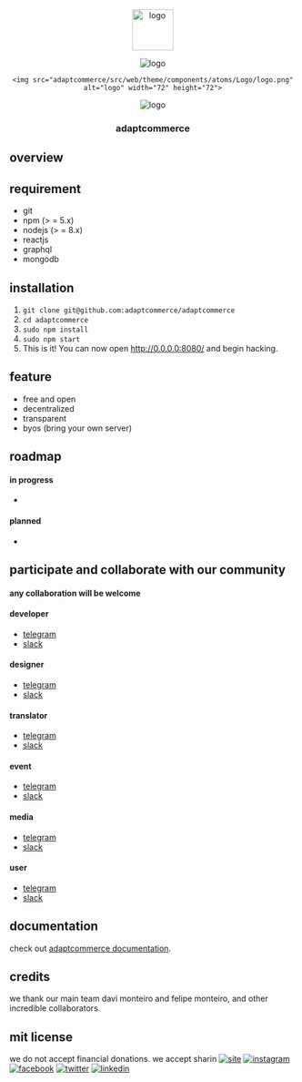 <div align="center">
   
   <img src="adaptcommerce/src/web/theme/components/atoms/Logo/logo.png" alt="logo" width="72" height="72">
    
   ![logo](adaptcommerce/src/web/theme/components/atoms/Logo/logo.png)
    
    <img src="adaptcommerce/src/web/theme/components/atoms/Logo/logo.png" alt="logo" width="72" height="72">
    
  ![logo](adaptcommerce/src/web/theme/components/atoms/Logo/logo.png)
    
  <h3>adaptcommerce</h3>

</div>

## overview

## requirement

- git
- npm (> = 5.x)
- nodejs (> = 8.x)
- reactjs
- graphql
- mongodb

## installation

1.  `git clone git@github.com:adaptcommerce/adaptcommerce`
2.  `cd adaptcommerce` 
3.  `sudo npm install`
3.  `sudo npm start`
4.   This is it! You can now open http://0.0.0.0:8080/ and begin hacking.

## feature
- free and open
- decentralized
- transparent
- byos (bring your own server)

## roadmap

#### in progress
- 

#### planned
- 

## participate and collaborate with our community

#### any collaboration will be welcome

#### developer
- [telegram](link)
- [slack](link)

#### designer
- [telegram](link)
- [slack](link)

#### translator
- [telegram](link)
- [slack](link)

#### event
- [telegram](link)
- [slack](link)

#### media
- [telegram](link)
- [slack](link)

#### user
- [telegram](link)
- [slack](link)

## documentation
check out [adaptcommerce documentation](link).

## credits
we thank our main team davi monteiro and felipe monteiro, and other incredible collaborators.

## mit license

we do not accept financial donations.
we accept sharin
[![site](link)](link)
[![instagram](link)](link)
[![facebook](link)](link)
[![twitter](link)](link)
[![linkedin](link)](link)
